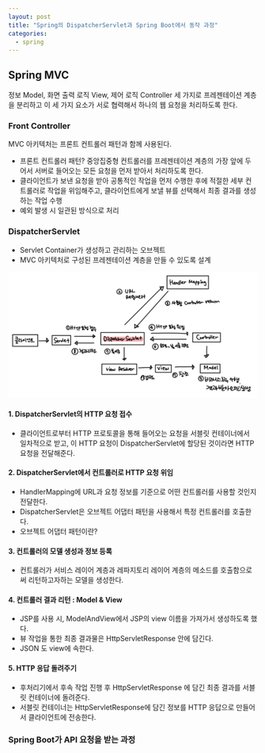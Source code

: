 ```yaml
---
layout: post
title: "Spring의 DispatcherServlet과 Spring Boot에서 동작 과정"
categories:
  - spring
---
```


## Spring MVC
정보 Model, 화면 출력 로직 View, 제어 로직 Controller 세 가지로 프레젠테이션 계층을 분리하고 
이 세 가지 요소가 서로 협력해서 하나의 웹 요청을 처리하도록 한다.

### Front Controller
MVC 아키텍처는 프론트 컨트롤러 패턴과 함께 사용된다. 
- 프론트 컨트롤러 패턴? 중앙집중형 컨트롤러를 프레젠테이션 계층의 가장 앞에 두어서 서버로 들어오는 모든 요청을 먼저 받아서 처리하도록 한다.
- 클라이언트가 보낸 요청을 받아 공통적인 작업을 먼저 수행한 후에 적절한 세부 컨트롤러로 작업을 위임해주고, 클라이언트에게 보낼 뷰를 선택해서 최종 결과를 생성하는 작업 수행
- 예외 발생 시 일관된 방식으로 처리

### DispatcherServlet
- Servlet Container가 생성하고 관리하는 오브젝트
- MVC 아키텍처로 구성된 프레젠테이션 계층을 만들 수 있도록 설계

![texture theme preview](/img/spring/dispatcher01.jpg)

#### 1. DispatcherServlet의 HTTP 요청 접수
- 클라이언트로부터 HTTP 프로토콜을 통해 들어오는 요청을 서블릿 컨테이너에서 일차적으로 받고, 
이 HTTP 요청이 DispatcherServlet에 할당된 것이라면 HTTP 요청을 전달해준다.

#### 2. DispatcherServlet에서 컨트롤러로 HTTP 요청 위임
- HandlerMapping에 URL과 요청 정보를 기준으로 어떤 컨트롤러를 사용할 것인지 전달한다.
- DispatcherServlet은 오브젝트 어댑터 패턴을 사용해서 특정 컨트롤러를 호출한다.
- 오브젝트 어댑터 패턴이란?

#### 3. 컨트롤러의 모델 생성과 정보 등록
- 컨트롤러가 서비스 레이어 계층과 레파지토리 레이어 계층의 메소드를 호출함으로써 리턴하고자하는 모델을 생성한다.

#### 4. 컨트롤러 결과 리턴 : Model & View
- JSP를 사용 시, ModelAndView에서 JSP의 view 이름을 가져가서 생성하도록 했다.
- 뷰 작업을 통한 최종 결과물은 HttpServletResponse 안에 담긴다.
- JSON 도 view에 속한다.

#### 5. HTTP 응답 돌려주기
- 후처리기에서 후속 작업 진행 후 HttpServletResponse 에 담긴 최종 결과를 서블릿 컨테이너에 돌려준다.
- 서블릿 컨테이너는 HttpServletResponse에 담긴 정보를 HTTP 응답으로 만들어서 클라이언트에 전송한다.

### Spring Boot가 API 요청을 받는 과정
